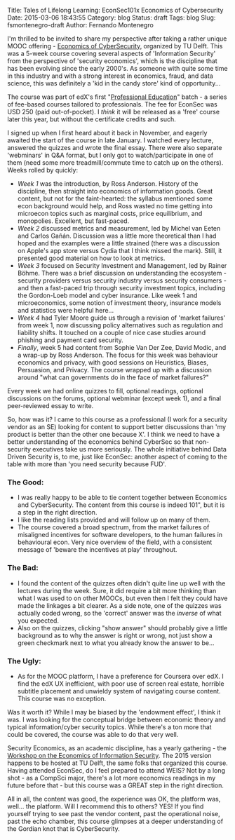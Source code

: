 Title: Tales of Lifelong Learning: EconSec101x Economics of Cybersecurity
Date: 2015-03-06 18:43:55
Category: blog
Status: draft
Tags: blog
Slug: fsmontenegro-draft
Author: Fernando Montenegro

I'm thrilled to be invited to share my perspective after taking a rather unique MOOC offering - [Economics of CyberSecurity](https://www.edx.org/course/economics-cybersecurity-delftx-econsec101x), organized by TU Delft. This was a 5-week course covering several aspects of 'Information Security' from the perspective of 'security economics', which is the discipline that has been evolving since the early 2000's. As someone with quite some time in this industry and with a strong interest in economics, fraud, and data science, this was definitely a 'kid in the candy store' kind of opportunity...

The course was part of edX's first "[Professional Education](https://www.edx.org/professional-education)" batch - a series of fee-based courses tailored to professionals. The fee for EconSec was USD 250 (paid out-of-pocket). I *think* it will be released as a 'free' course later this year, but without the certificate credits and such.

I signed up when I first heard about it back in November, and eagerly awaited the start of the course in late January. I watched every lecture, answered the quizzes and wrote the final essay. There were also separate 'webminars' in Q&A format, but I only got to watch/participate in one of them (need some more treadmill/commute time to catch up on the others). Weeks rolled by quickly:

- *Week 1* was the introduction, by Ross Anderson. History of the discipline, then straight into economics of information goods. Great content, but not for the faint-hearted: the syllabus mentioned some econ background would help, and Ross wasted no time getting into microecon topics such as marginal costs, price equilibrium, and monopolies. Excellent, but fast-paced.
- *Week 2* discussed metrics and measurement, led by Michel van Eeten and Carlos Gañán. Discussion was a little more theoretical than I had hoped and the examples were a little strained (there was a discussion on Apple's app store versus Cydia that I think missed the mark). Still, it presented good material on how to look at metrics.
- *Week 3* focused on Security Investment and Management, led by Rainer Böhme. There was a brief discussion on understanding the ecosystem - security providers versus security industry versus security consumers - and then a fast-paced trip through security investment topics, including the Gordon-Loeb model and cyber insurance. Like week 1 and microeconomics, some notion of investment theory, insurance models and statistics were helpful here...
- *Week 4* had Tyler Moore guide us through a revision of 'market failures' from week 1, now discussing policy alternatives such as regulation and liability shifts. It touched on a couple of nice case studies around phishing and payment card security.
- *Finally*, week 5 had content from Sophie Van Der Zee, David Modic, and a wrap-up by Ross Anderson. The focus for this week was behaviour economics and privacy, with good sessions on Heuristics, Biases, Persuasion, and Privacy. The course wrapped up with a discussion around "what can governments do in the face of market failures?"  

Every week we had online quizzes to fill, optional readings, optional discussions on the forums, optional webminar (except week 1), and a final peer-reviewed essay to write.

So, how was it? I came to this course as a professional (I work for a security vendor as an SE) looking for content to support better discussions than 'my product is better than the other one because X'. I think we need to have a better understanding of the economics behind CyberSec so that non-security executives take us more seriously. The whole initiative behind Data Driven Security is, to me, just like EconSec: another aspect of coming to the table with more than 'you need security because FUD'.

### The Good:

- I was really happy to be able to tie content together between Economics and CyberSecurity. The content from this course is indeed 101", but it is a step in the right direction.
- I like the reading lists provided and will follow up on many of them.
- The course covered a broad spectrum, from the market failures of misaligned incentives for software developers, to the human failures in behavioural econ. Very nice overview of the field, with a consistent message of 'beware the incentives at play' throughout.

### The Bad:

- I found the content of the quizzes often didn't quite line up well with the lectures during the week. Sure, it did require a bit more thinking than what I was used to on other MOOCs, but even then I felt they could have made the linkages a bit clearer. As a side note, one of the quizzes was actually coded wrong, so the 'correct' answer was the *inverse* of what you expected.
- Also on the quizzes, clicking "show answer" should probably give a little background as to why the answer is right or wrong, not just show a green checkmark next to what you already know the answer to be...

### The Ugly:

- As for the MOOC platform, I have a preference for Coursera over edX. I find the edX UX inefficient, with poor use of screen real estate, horrible subtitle placement and unwieldy system of navigating course content. This course was no exception.

Was it worth it? While I may be biased by the 'endowment effect', I think it was. I was looking for the conceptual bridge between economic theory and typical information/cyber security topics. While there's a ton more that could be covered, the course was able to do that very well.

Security Economics, as an academic discipline, has a yearly gathering - the [Workshop on the Economics of Information Security](http://weis2015.econinfosec.org/). The 2015 version happens to be hosted at TU Delft, the same folks that organized this course. Having attended EconSec, do I feel prepared to attend WEIS? Not by a long shot - as a CompSci major, there's a lot more economics readings in my future before that - but this course was a GREAT step in the right direction.

All in all, the content was good, the experience was OK, the platform was, well... the platform. Will I recommend this to others? YES! If you find yourself trying to see past the vendor content, past the operational noise, past the echo chamber, this course glimpses at a deeper understanding of the Gordian knot that is CyberSecurity.
